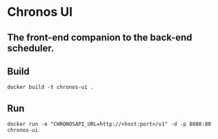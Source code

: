 # Chronos UI
## The front-end companion to the back-end scheduler.
## Build
```
docker build -t chronos-ui .
```
## Run
```
docker run -e "CHRONOSAPI_URL=http://<host:port>/v1" -d -p 8080:80 chronos-ui
```
